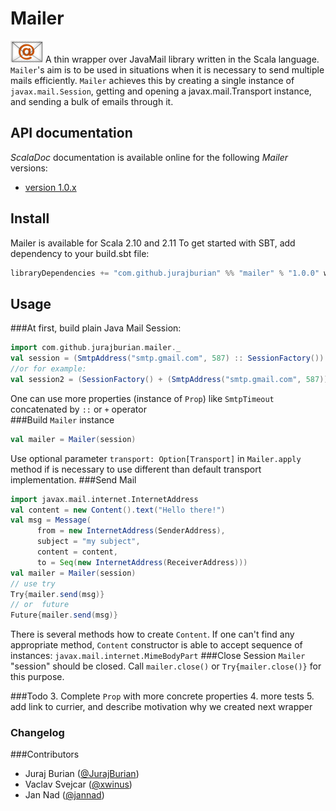 # Mailer
![alt tag](/doc/logo.png?raw=true)
A thin wrapper over JavaMail library written in the Scala language. 
`Mailer`'s aim is to be used in situations when it is necessary to send multiple mails efficiently. `Mailer` achieves this by creating a single instance of `javax.mail.Session`, getting and opening a javax.mail.Transport instance, and sending a bulk of emails through it.

## API documentation
_ScalaDoc_ documentation is available online for the following _Mailer_ versions:
* [version 1.0.x](http://jurajburian.github.io/mailer/api/1.0.x/#com.github.jurajburian.mailer.package)

## Install
Mailer is available for Scala 2.10 and 2.11
To get started with SBT, add dependency to your build.sbt file:
```Scala
libraryDependencies += "com.github.jurajburian" %% "mailer" % "1.0.0" withSources
```
## Usage
###At first, build plain Java Mail Session:  
```Scala
import com.github.jurajburian.mailer._
val session = (SmtpAddress("smtp.gmail.com", 587) :: SessionFactory()).session(Some("user@gmail.com"-> "password"))
//or for example:
val session2 = (SessionFactory() + (SmtpAddress("smtp.gmail.com", 587)).session()
```
One can use more properties (instance of `Prop`) like `SmtpTimeout` concatenated by `::` or `+` operator  
###Build `Mailer` instance
```Scala
val mailer = Mailer(session)
```
Use optional parameter `transport: Option[Transport]` in `Mailer.apply` method if is necessary to use different than default transport implementation.
###Send Mail
```Scala
import javax.mail.internet.InternetAddress
val content = new Content().text("Hello there!")
val msg = Message(
      from = new InternetAddress(SenderAddress),
      subject = "my subject",
      content = content,
      to = Seq(new InternetAddress(ReceiverAddress)))
val mailer = Mailer(session)      
// use try       
Try{mailer.send(msg)}
// or  future 
Future{mailer.send(msg)}
```
There is several methods how to create `Content`. If one can't find any appropriate method, `Content` constructor is able to accept sequence of instances: `javax.mail.internet.MimeBodyPart` 
###Close Session
`Mailer` "session" should be closed. Call `mailer.close()` or `Try{mailer.close()}` for this purpose.

###Todo 
3. Complete `Prop` with more concrete properties
4. more tests
5. add link to currier, and describe motivation why we created next wrapper

### Changelog

###Contributors
* Juraj Burian ([@JurajBurian](https://github.com/JurajBurian))
* Vaclav Svejcar ([@xwinus](https://github.com/xwinus))
* Jan Nad ([@jannad](https://github.com/jannad))
